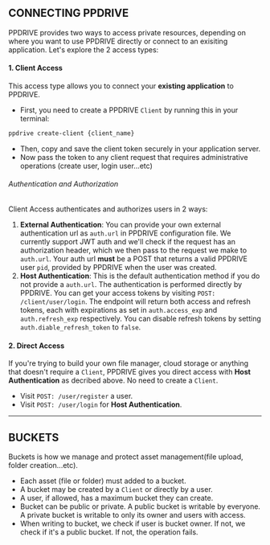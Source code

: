 ## CONNECTING PPDRIVE
PPDRIVE provides two ways to access private resources, depending on where you want to use PPDRIVE directly or connect to an exisiting application. Let's explore the 2 access types:

#### 1. Client Access
This access type allows you to connect your **existing application** to PPDRIVE.
- First, you need to create a PPDRIVE `Client` by running this in your terminal:
```sh
ppdrive create-client {client_name}
```
- Then, copy and save the client token securely in your application server.
- Now pass the token to any client request that requires administrative operations (create user, login user...etc)

###### Authentication and Authorization
Client Access authenticates and authorizes users in 2 ways:
1. **External Authentication**: You can provide your own external authentication url as `auth.url` in PPDRIVE configuration file. We currently support JWT auth and we'll check if the request has an authorization header, which we then pass to the request we make to `auth.url`. Your auth url **must** be a POST that returns a valid PPDRIVE user `pid`, provided by PPDRIVE when the user was created.
2. **Host Authentication**: This is the default authentication method if you do not provide a `auth.url`. The authentication is performed directly by PPDRIVE. You can get your access tokens by visiting `POST: /client/user/login`. The endpoint will return both access and refresh tokens, each with expirations as set in `auth.access_exp` and `auth.refresh_exp` respectively. You can disable refresh tokens by setting `auth.diable_refresh_token` to `false`.

#### 2. Direct Access
If you're trying to build your own file manager, cloud storage or anything that doesn't require a `Client`, PPDRIVE gives you direct access with **Host Authentication** as decribed above. No need to create a `Client`.
- Visit `POST: /user/register` a user.
- Visit `POST: /user/login` for **Host Authentication**.

---

## BUCKETS
Buckets is how we manage and protect asset management(file upload, folder creation...etc).
- Each asset (file or folder) must added to a bucket.
- A bucket may be created by a `Client` or directly by a user.
- A user, if allowed, has a maximum bucket they can create.
- Bucket can be public or private. A public bucket is writable by everyone. A private bucket is writable to only its owner and users with access.
- When writing to bucket, we check if user is bucket owner. If not, we check if it's a public bucket. If not, the operation fails.
